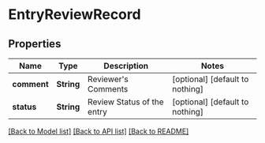 # EntryReviewRecord


## Properties
Name | Type | Description | Notes
------------ | ------------- | ------------- | -------------
**comment** | **String** | Reviewer&#39;s Comments | [optional] [default to nothing]
**status** | **String** | Review Status of the entry | [optional] [default to nothing]


[[Back to Model list]](../README.md#models) [[Back to API list]](../README.md#api-endpoints) [[Back to README]](../README.md)


